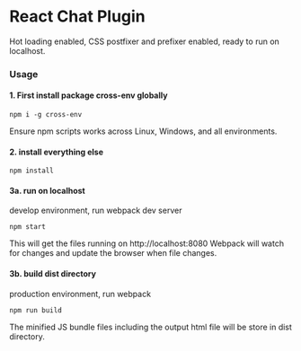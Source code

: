 # React Chat Plugin

Hot loading enabled, CSS postfixer and prefixer enabled, ready to run on localhost.

### Usage 
#### 1. First install package cross-env globally

```
npm i -g cross-env

```
Ensure npm scripts works across Linux, Windows, and all environments.

#### 2. install everything else

```
npm install

```

#### 3a. run on localhost
develop environment, run webpack dev server

```
npm start

```
This will get the files running on http://localhost:8080
Webpack will watch for changes and update the browser when file changes.

#### 3b. build dist directory
production environment, run webpack

```
npm run build

```
The minified JS bundle files including the output html file will be store in dist directory.
